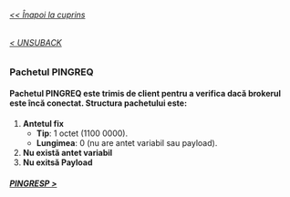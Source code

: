 ###### [<< Înapoi la cuprins](../Cuprins.md)
######  [< UNSUBACK](14.%20UNSUBACK.md)  
### Pachetul PINGREQ
#### Pachetul PINGREQ este trimis de client pentru a verifica dacă brokerul este încă conectat. Structura pachetului este:

1. **Antetul fix**
    - **Tip**: 1 octet (1100 0000).
    - **Lungimea**: 0 (nu are antet variabil sau payload).
2. **Nu există antet variabil**
3. **Nu exitsă Payload**

##### [PINGRESP >](16.%20PINGRESP.md)